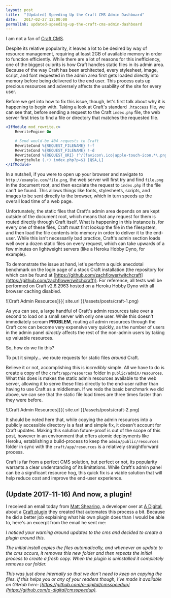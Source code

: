 ```yaml
---
layout: post
title:  "(Updated) Speeding Up the Craft CMS Admin Dashboard"
date:   2017-02-27 12:00:00
permalink: updated-speeding-up-the-craft-cms-admin-dashboard
---
```

I am not a fan of [Craft CMS](http://craftcms.com).

Despite its relative popularity, it leaves a lot to be desired by way of resource management, requiring at least 2GB of available memory in order to function efficiently. While there are a lot of reasons for this inefficiency, one of the biggest culprits is how Craft handles static files in its admin area. Because of the way Craft has been architected, every stylesheet, image, script, and font requested in the admin area first gets loaded directly into memory before being delivered to the end user. This process eats up precious resources and adversely affects the usability of the site for every user.

Before we get into how to fix this issue, though, let's first talk about why it is happening to begin with. Taking a look at Craft's standard `.htaccess` file, we can see that, before sending a request to the Craft `index.php` file, the web server first tries to find a file or directory that matches the requested file.

```apache
<IfModule mod_rewrite.c>
	RewriteEngine On

	# Send would-be 404 requests to Craft
	RewriteCond %{REQUEST_FILENAME} !-f
	RewriteCond %{REQUEST_FILENAME} !-d
	RewriteCond %{REQUEST_URI} !^/(favicon\.ico|apple-touch-icon.*\.png)$ [NC]
	RewriteRule (.+) index.php?p=$1 [QSA,L]
</IfModule>
```

In a nutshell, if you were to open up your browser and navigate to `http://example.com/file.png`, the web server will first try and find `file.png` in the document root, and then escalate the request to `index.php` if the file can't be found. This allows things like fonts, stylesheets, scripts, and images to be sent directly to the browser, which in turn speeds up the overall load time of a web page.

Unfortunately, the static files that Craft's admin area depends on are kept outside of the document root, which means that any request for them is routed directly through Craft itself. What is happening in this instance is, for every one of these files, Craft must first lookup the file in the filesystem, and then load the file contents into memory in order to deliver it to the end-user. While this isn't necessarily bad practice, Craft's admin section loads well over a dozen static files on every request, which can take upwards of a few minutes on lightweight servers (like a Heroku Hobby Dyno, for example).

To demonstrate the issue at hand, let's perform a quick anecdotal benchmark on the login page of a stock Craft installation (the repository for which can be found at [https://github.com/zachflower/witchcraft](https://github.com/zachflower/witchcraft)). For reference, all tests well be performed on Craft v2.6.2963 hosted on a Heroku Hobby Dyno with all browser caching disabled.


![Craft Admin Resources]({{ site.url }}/assets/posts/craft-1.png)

As you can see, a large handful of Craft's admin resources take over a second to load on a small server with only one user. While this doesn't immediately scream **PROBLEM**, routing all admin resources through the Craft core can become very expensive very quickly, as the number of users in the admin panel *directly* affects the rest of the non-admin users by taking up valuable resources.

So, how do we fix this?

To put it simply… we route requests for static files *around* Craft.

Believe it or not, accomplishing this is *incredibly* simple. All we have to do is create a copy of the `craft/app/resources` folder in `public/admin/resources`. What this does is makes the static admin resources available to the web server, allowing it to serve these files directly to the end-user rather than having to use Craft as a middleman. If we redo the basic benchmark we did above, we can see that the static file load times are three times faster than they were before.


![Craft Admin Resources]({{ site.url }}/assets/posts/craft-2.png)

It should be noted here that, while copying the admin resources into a publicly accessible directory is a fast and simple fix, it doesn't account for Craft updates. Making this solution future-proof is out of the scope of this post, however in an environment that offers atomic deployments like Heroku, establishing a build-process to keep the `admin/public/resources` folder in sync with the `craft/app/resources` is a relatively straightforward process.

Craft is far from a perfect CMS solution, but perfect or not, its popularity warrants a clear understanding of its limitations. While Craft's admin panel can be a significant resource hog, this quick fix is a viable solution that will help reduce cost and improve the end-user experience.

## (Update 2017-11-16) And now, a plugin!

I received an email today from [Matt Shearing](https://github.com/matt-adigital), a developer over at [A Digital](http://www.adigital.co.uk), about a [Craft plugin](https://github.com/a-digital/cmsspeedup) they created that automates this process a bit. Because he did a better job explaining what his own plugin does than I would be able to, here's an excerpt from the email he sent me:

_I noticed your warning around updates to the cms and decided to create a plugin around this._

_The initial install copies the files automatically, and whenever an update to the cms occurs, it removes this new folder and then repeats the initial process to create a fresh copy. When the plugin is uninstalled it completely removes our folder._

_This was just done internally so that we don’t need to keep on copying the files. If this helps you or any of your readers though, I’ve made it available on GitHub here: [https://github.com/a-digital/cmsspeedup](https://github.com/a-digital/cmsspeedup)._
